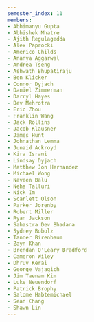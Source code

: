 ```yaml
---
semester_index: 11
members:
- Abhimanyu Gupta
- Abhishek Mhatre
- Ajith Regulagedda
- Alex Paprocki
- Americo Childs
- Ananya Aggarwal
- Andrea Tseng
- Ashwath Bhupatiraju
- Ben Klicker
- Connor Dyjach
- Daniel Zimmerman
- Darryl Hayes
- Dev Mehrotra
- Eric Zhou
- Franklin Wang
- Jack Rollins
- Jacob Klausner
- James Hunt
- Johnathan Lemma
- Junaid Ackroyd
- Kira Israni
- Lindsay Dyjach
- Matthew Jon Hernandez
- Michael Wong
- Naveen Balu
- Neha Talluri
- Nick Im
- Scarlett Olson
- Parker Jorenby
- Robert Miller
- Ryan Jackson
- Sahastra Dev Bhadana
- Sydney Bobolz
- Tanner Birenbaum
- Zayn Khan
- Brendan O'Leary Bradford
- Cameron Wiley
- Dhruv Kerai
- George Vajagich
- Jim Taenam Kim
- Luke Neuendorf
- Patrick Brophy
- Salome Habtemichael
- Sean Chang
- Shawn Lin
---
```

